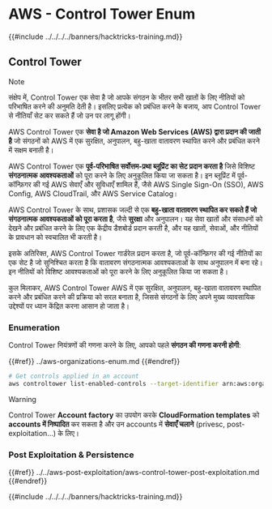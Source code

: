 # AWS - Control Tower Enum

{{#include ../../../../banners/hacktricks-training.md}}

## Control Tower

> [!NOTE]
> संक्षेप में, Control Tower एक सेवा है जो आपके संगठन के भीतर सभी खातों के लिए नीतियों को परिभाषित करने की अनुमति देती है। इसलिए प्रत्येक को प्रबंधित करने के बजाय, आप Control Tower से नीतियाँ सेट कर सकते हैं जो उन पर लागू होंगी।

AWS Control Tower एक **सेवा है जो Amazon Web Services (AWS) द्वारा प्रदान की जाती है** जो संगठनों को AWS में एक सुरक्षित, अनुपालन, बहु-खाता वातावरण स्थापित करने और प्रबंधित करने में सक्षम बनाती है।

AWS Control Tower एक **पूर्व-परिभाषित सर्वोत्तम-प्रथा ब्लूप्रिंट का सेट प्रदान करता है** जिसे विशिष्ट **संगठनात्मक आवश्यकताओं** को पूरा करने के लिए अनुकूलित किया जा सकता है। इन ब्लूप्रिंट में पूर्व-कॉन्फ़िगर की गई AWS सेवाएँ और सुविधाएँ शामिल हैं, जैसे AWS Single Sign-On (SSO), AWS Config, AWS CloudTrail, और AWS Service Catalog।

AWS Control Tower के साथ, प्रशासक जल्दी से एक **बहु-खाता वातावरण स्थापित कर सकते हैं जो संगठनात्मक आवश्यकताओं को पूरा करता है**, जैसे **सुरक्षा** और अनुपालन। यह सेवा खातों और संसाधनों को देखने और प्रबंधित करने के लिए एक केंद्रीय डैशबोर्ड प्रदान करती है, और यह खातों, सेवाओं, और नीतियों के प्रावधान को स्वचालित भी करती है।

इसके अतिरिक्त, AWS Control Tower गार्डरेल प्रदान करता है, जो पूर्व-कॉन्फ़िगर की गई नीतियों का एक सेट है जो सुनिश्चित करता है कि वातावरण संगठनात्मक आवश्यकताओं के साथ अनुपालन में बना रहे। इन नीतियों को विशिष्ट आवश्यकताओं को पूरा करने के लिए अनुकूलित किया जा सकता है।

कुल मिलाकर, AWS Control Tower AWS में एक सुरक्षित, अनुपालन, बहु-खाता वातावरण स्थापित करने और प्रबंधित करने की प्रक्रिया को सरल बनाता है, जिससे संगठनों के लिए अपने मुख्य व्यावसायिक उद्देश्यों पर ध्यान केंद्रित करना आसान हो जाता है।

### Enumeration

Control Tower नियंत्रणों की गणना करने के लिए, आपको पहले **संगठन की गणना करनी होगी**:

{{#ref}}
../aws-organizations-enum.md
{{#endref}}
```bash
# Get controls applied in an account
aws controltower list-enabled-controls --target-identifier arn:aws:organizations::<acc_id>:ou/<ou-id>
```
> [!WARNING]
> Control Tower **Account factory** का उपयोग करके **CloudFormation templates** को **accounts में निष्पादित** कर सकता है और उन accounts में **सेवाएँ चलाने** (privesc, post-exploitation...) के लिए।

### Post Exploitation & Persistence

{{#ref}}
../../aws-post-exploitation/aws-control-tower-post-exploitation.md
{{#endref}}

{{#include ../../../../banners/hacktricks-training.md}}

